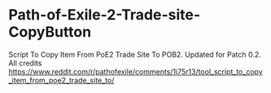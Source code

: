 # Path-of-Exile-2-Trade-site-CopyButton
Script To Copy Item From PoE2 Trade Site To POB2. Updated for Patch 0.2. All credits https://www.reddit.com/r/pathofexile/comments/1i75r13/tool_script_to_copy_item_from_poe2_trade_site_to/
